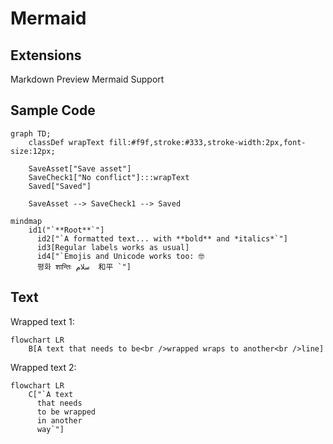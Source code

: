 # Mermaid

## Extensions

Markdown Preview Mermaid Support

## Sample Code

```mermaid
graph TD;
    classDef wrapText fill:#f9f,stroke:#333,stroke-width:2px,font-size:12px;

    SaveAsset["Save asset"]
    SaveCheck1["No conflict"]:::wrapText
    Saved["Saved"]

    SaveAsset --> SaveCheck1 --> Saved
```

```mermaid
mindmap
    id1("`**Root**`"]
      id2["`A formatted text... with **bold** and *italics*`"]
      id3[Regular labels works as usual]
      id4["`Emojis and Unicode works too: 🤓
      평화 शान्तिः سلام  和平 `"]
```

## Text

Wrapped text 1:

```mermaid
flowchart LR
    B[A text that needs to be<br />wrapped wraps to another<br />line]
```

Wrapped text 2:

```mermaid
flowchart LR
    C["`A text
      that needs
      to be wrapped
      in another
      way`"]
```
